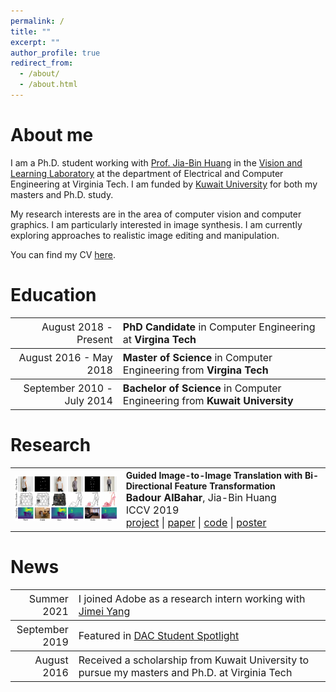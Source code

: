 ```yaml
---
permalink: /
title: ""
excerpt: ""
author_profile: true
redirect_from: 
  - /about/
  - /about.html
---
```

About me
======

I am a Ph.D. student working with [Prof. Jia-Bin Huang](https://filebox.ece.vt.edu/~jbhuang/) in the [Vision and Learning Laboratory](https://filebox.ece.vt.edu/~jbhuang/people.html) at the department of Electrical and Computer Engineering at Virginia Tech. I am funded by [Kuwait University](http://www.kuniv.edu.kw) for both my masters and Ph.D. study.

My research interests are in the area of computer vision and computer graphics. I am particularly interested in image synthesis. I am currently exploring approaches to realistic image editing and manipulation.

You can find my CV [here](https://filebox.ece.vt.edu/~Badour/personal/cv-badour.pdf).

Education
======

<table style="width:100%">
  <tr style="font-size:16px">
    <th style="text-align:right">
      <span style="font-weight:normal">August 2018 - Present</span>
    </th>
    <th style="text-align:left">
      PhD Candidate <span style="font-weight:normal">in Computer Engineering at </span>Virgina Tech
    </th>
  </tr>
  
  <tr style="font-size:16px">
    <th style="text-align:right">
      <span style="font-weight:normal">August 2016 - May 2018</span>
    </th>
    <th style="text-align:left">
      Master of Science <span style="font-weight:normal">in Computer Engineering from</span> Virgina Tech
    </th>
  </tr>
  
  <tr style="font-size:16px">
    <th style="text-align:right">
      <span style="font-weight:normal">September 2010 - July 2014</span>
    </th>
    <th style="text-align:left">
      Bachelor of Science <span style="font-weight:normal">in Computer Engineering from</span> Kuwait University
    </th>
  </tr>
</table>

<!-- * **PhD Candidate** in Computer Engineering at **Virgina Tech** _(August 2018 - Present)_
* **Master of Science** in Computer Engineering from **Virgina Tech** _(August 2016 - May 2018)_
* **Bachelor of Science** in Computer Engineering from **Kuwait University** _(September 2010 - July 2014)_
 -->
 
Research
======
<!-- |  |  |
| --- | --- |
| <figure style="width: 200px"> <img src="../images/guided_pix2pix_teaser.png" alt=""> | </figure>**Guided Image-to-Image Translation with Bi-Directional Feature Transformation**<br/>**Badour AlBahar**, Jia-Bin Huang<br/>ICCV 2019<br/>[project](https://filebox.ece.vt.edu/~Badour/guided_pix2pix.html) \| [paper](https://arxiv.org/abs/1910.11328) \| [code](https://github.com/vt-vl-lab/Guided-pix2pix) \| [poster](https://filebox.ece.vt.edu/~Badour/figures/guided_pix2pix_poster.pdf) | -->

<table style="width:100%">
  <tr>
    <th>
      <img src="../images/guided_pix2pix_teaser.png" width="350"/>
    </th>
    <th style="text-align:left">
            Guided Image-to-Image Translation with Bi-Directional Feature Transformation<br>
            <span style="font-size:16px">Badour AlBahar<span style="font-weight:normal">, Jia-Bin Huang</span></span><br>
            <span style="font-weight:normal;font-size:16px">ICCV 2019</span><br>
            <span style="font-weight:normal;font-size:16px"><a href="https://filebox.ece.vt.edu/~Badour/guided_pix2pix.html">project</a> | <a href="https://arxiv.org/abs/1910.11328">paper</a> | <a href="https://github.com/vt-vl-lab/Guided-pix2pix">code</a> | <a href="https://filebox.ece.vt.edu/~Badour/figures/guided_pix2pix_poster.pdf">poster</a></span>
    </th>
  </tr>
</table>

News
======

<table style="width:100%">
  <col style="width:20%">
  <col style="width:80%">
  
  <tr style="font-size:16px">
    <th style="text-align:right">
      <span style="font-weight:normal">Summer 2021</span>
    </th>
    <th style="text-align:left">
      <span style="font-weight:normal">I joined Adobe as a research intern working with <a href="https://eng.ucmerced.edu/people/jyang44">Jimei Yang</a></span>
    </th>
  </tr>
  
  <tr style="font-size:16px">
    <th style="text-align:right">
      <span style="font-weight:normal">September 2019</span>
    </th>
    <th style="text-align:left">
      <span style="font-weight:normal">Featured in <a href="https://dac.cs.vt.edu/2019/09/17/dac-student-spotlight-badour-albahar/">DAC Student Spotlight</a></span>
    </th>
  </tr>
  
  <tr style="font-size:16px">
    <th style="text-align:right">
      <span style="font-weight:normal">August 2016</span>
    </th>
    <th style="text-align:left">
      <span style="font-weight:normal">Received a scholarship from Kuwait University to pursue my masters and Ph.D. at Virginia Tech</span>
    </th>
  </tr>
</table>

